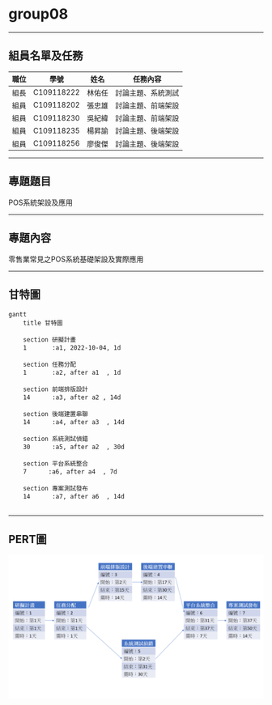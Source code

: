 # group08
***

## 組員名單及任務
|職位 |學號|姓名|任務內容|
|-----|--------|--------|--------|
|組長|C109118222|林佑任|討論主題、系統測試|
|組員|C109118202|張忠雄|討論主題、前端架設|
|組員|C109118230|吳紀緯|討論主題、前端架設|
|組員|C109118235|楊昇諭|討論主題、後端架設|
|組員|C109118256|廖俊傑|討論主題、後端架設|
***

## 專題題目
POS系統架設及應用
***

## 專題內容
零售業常見之POS系統基礎架設及實際應用
***

## 甘特圖
```mermaid
gantt
    title 甘特圖
    
    section 研擬計畫
    1       :a1, 2022-10-04, 1d
   
    section 任務分配
    1       :a2, after a1  , 1d
    
    section 前端排版設計
    14      :a3, after a2 , 14d
    
    section 後端建置串聯
    14      :a4, after a3  , 14d
    
    section 系統測試偵錯
    30      :a5, after a2  , 30d
    
    section 平台系統整合
    7      :a6, after a4  , 7d
    
    section 專案測試發布
    14      :a7, after a6  , 14d
   
```

***
## PERT圖
![image](https://github.com/C109118222/group08/blob/main/PERT.png)


